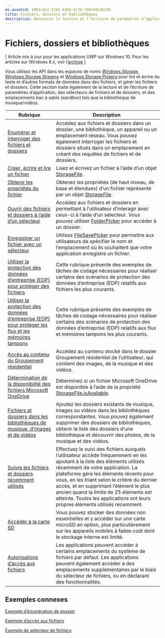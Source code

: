 ```yaml
---
ms.assetid: 1901c4c2-5161-435d-bc7b-f40c69cdb138
title: Fichiers, dossiers et bibliothèques
description: Découvrez la lecture et l’écriture de paramètres d’application, les sélecteurs de fichiers et de dossiers, et les emplacements de bac à sable « sandbox » tels que la bibliothèque de musique/vidéos.
---
```

 # Fichiers, dossiers et bibliothèques

\[ Article mis à jour pour les applications UWP sur Windows 10. Pour les articles sur Windows 8.x, voir l’[archive](http://go.microsoft.com/fwlink/p/?linkid=619132) \]

Vous utilisez les API dans les espaces de noms [Windows.Storage](https://msdn.microsoft.com/library/windows/apps/br227346), [Windows.Storage.Streams](https://msdn.microsoft.com/library/windows/apps/br241791) et [Windows.Storage.Pickers](https://msdn.microsoft.com/library/windows/apps/br207928) pour lire et écrire du texte et d’autres formats de données dans des fichiers, et gérer les fichiers et dossiers. Cette section traite également de la lecture et de l’écriture de paramètres d’application, des sélecteurs de fichiers et de dossiers, et des emplacements bac à sable (sandbox) tels que la bibliothèque de musique/vidéos.

| Rubrique | Description  |
|-------|--------------|
| [Énumérer et interroger des fichiers et dossiers](quickstart-listing-files-and-folders.md) | Accédez aux fichiers et dossiers dans un dossier, une bibliothèque, un appareil ou un emplacement réseau. Vous pouvez également interroger les fichiers et dossiers situés dans un emplacement en créant des requêtes de fichiers et de dossiers. |
| [Créer, écrire et lire un fichier](quickstart-reading-and-writing-files.md) | Lisez et écrivez un fichier à l’aide d’un objet [StorageFile](https://msdn.microsoft.com/library/windows/apps/br227171). |
| [Obtenir les propriétés du fichier](quickstart-getting-file-properties.md) | Obtenez les propriétés (de haut niveau, de base et étendues) d’un fichier représenté par un objet [StorageFile](https://msdn.microsoft.com/library/windows/apps/br227171). |
| [Ouvrir des fichiers et dossiers à l’aide d’un sélecteur](quickstart-using-file-and-folder-pickers.md) | Accédez aux fichiers et dossiers en permettant à l’utilisateur d’interagir avec ceux-ci à l’aide d’un sélecteur. Vous pouvez utiliser [FolderPicker](https://msdn.microsoft.com/library/windows/apps/br207881) pour accéder à un dossier. |
| [Enregistrer un fichier avec un sélecteur](quickstart-save-a-file-with-a-picker.md) | Utilisez [FileSavePicker](https://msdn.microsoft.com/library/windows/apps/br207871) pour permettre aux utilisateurs de spécifier le nom et l’emplacement où ils souhaitent que votre application enregistre un fichier. |
| [Utiliser la protection des données d’entreprise (EDP) pour protéger des fichiers](protect-your-enterprise-data-with-edp.md) | Cette rubrique présente des exemples de tâches de codage nécessaires pour réaliser certains des scénarios de protection des données d’entreprise (EDP) relatifs aux fichiers les plus courants. |
| [Utiliser la protection des données d’entreprise (EDP) pour protéger les flux et les mémoires tampons](use-edp-to-protect-streams-and-buffers.md) | Cette rubrique présente des exemples de tâches de codage nécessaires pour réaliser certains des scénarios de protection des données d’entreprise (EDP) relatifs aux flux et mémoires tampons les plus courants. |
| [Accès au contenu du Groupement résidentiel](quickstart-accessing-homegroup-content.md) | Accédez au contenu stocké dans le dossier Groupement résidentiel de l’utilisateur, qui contient des images, de la musique et des vidéos. |
| [Détermination de la disponibilité des fichiers Microsoft OneDrive](quickstart-determining-availability-of-microsoft-onedrive-files.md) | Déterminez si un fichier Microsoft OneDrive est disponible à l’aide de la propriété [StorageFile.isAvailable](https://msdn.microsoft.com/en-us/library/windows/apps/windows.storage.storagefile.isavailable.aspx). |
| [Fichiers et dossiers dans les bibliothèques de musique, d’images et de vidéos](quickstart-managing-folders-in-the-music-pictures-and-videos-libraries.md) | Ajoutez les dossiers existants de musique, images ou vidéos dans les bibliothèques correspondantes. Vous pouvez également supprimer des dossiers de bibliothèques, obtenir la liste des dossiers d’une bibliothèque et découvrir des photos, de la musique et des vidéos. |
| [Suivre les fichiers et dossiers récemment utilisés](how-to-track-recently-used-files-and-folders.md) | Effectuez le suivi des fichiers auxquels l’utilisateur accède fréquemment en les ajoutant à la liste des éléments utilisés récemment de votre application. La plateforme gère les éléments récents pour vous, en les triant selon le critère du dernier accès, et en supprimant l’élément le plus ancien quand la limite de 25 éléments est atteinte. Toutes les applications ont leurs propres éléments utilisés récemment. |
| [Accéder à la carte SD](access-the-sd-card.md) | Vous pouvez stocker des données non essentielles et y accéder sur une carte microSD en option, plus particulièrement sur les appareils mobiles à faible coût dont le stockage interne est limité. |
| [Autorisations d’accès aux fichiers](file-access-permissions.md) | Les applications peuvent accéder à certains emplacements du système de fichiers par défaut. Les applications peuvent également accéder à des emplacements supplémentaires par le biais du sélecteur de fichiers, ou en déclarant des fonctionnalités. |

## Exemples connexes
[Exemple d’énumération de dossier](http://go.microsoft.com/fwlink/p/?linkid=619993)

[Exemple d’accès aux fichiers](http://go.microsoft.com/fwlink/p/?linkid=619995)

[Exemple de sélecteur de fichiers](http://go.microsoft.com/fwlink/p/?linkid=619994)
 

 






<!--HONumber=Mar16_HO5-->



